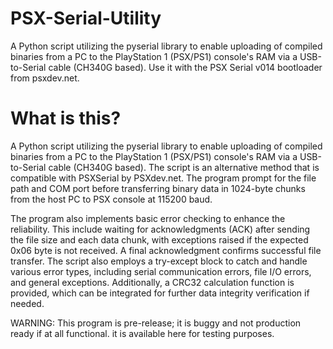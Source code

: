 # PSX-Serial-Utility
 A Python script utilizing the pyserial library to enable uploading of compiled binaries from a PC to the PlayStation 1 (PSX/PS1) console's RAM via a USB-to-Serial cable (CH340G based). Use it with the PSX Serial v014 bootloader from psxdev.net.

# What is this?  
A Python script utilizing the pyserial library to enable uploading of compiled binaries from a PC to the PlayStation 1 (PSX/PS1) console's RAM via a USB-to-Serial cable (CH340G based). The script is an alternative method that is compatible with PSXSerial by PSXdev.net. The program prompt for the file path and COM port before transferring binary data in 1024-byte chunks from the host PC to PSX console at 115200 baud.

The program also implements basic error checking to enhance the reliability. This include waiting for acknowledgments (ACK) after sending the file size and each data chunk, with exceptions raised if the expected 0x06 byte is not received. A final acknowledgment confirms successful file transfer. The script also employs a try-except block to catch and handle various error types, including serial communication errors, file I/O errors, and general exceptions. Additionally, a CRC32 calculation function is provided, which can be integrated for further data integrity verification if needed.

WARNING: This program is pre-release; it is buggy and not production ready if at all functional. it is available here for testing purposes. 
